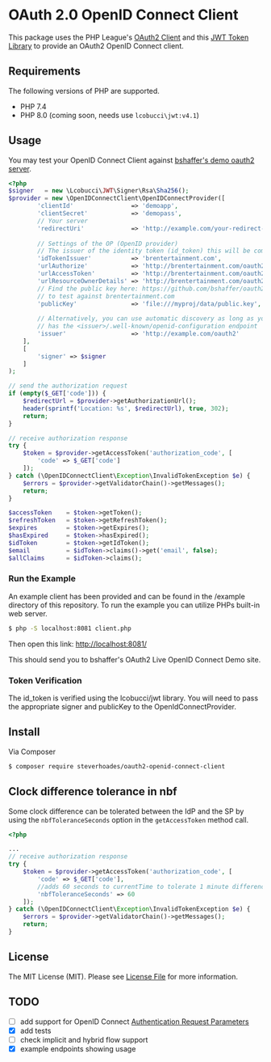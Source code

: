 # OAuth 2.0 OpenID Connect Client

This package uses the PHP League's [OAuth2 Client](https://github.com/thephpleague/oauth2-client) and this [JWT Token Library](https://github.com/lcobucci/jwt) to provide an OAuth2 OpenID Connect client.

## Requirements

The following versions of PHP are supported.

* PHP 7.4
* PHP 8.0 (coming soon, needs use `lcobucci\jwt:v4.1`)

## Usage
You may test your OpenID Connect Client against [bshaffer's demo oauth2 server](https://github.com/bshaffer/oauth2-demo-php).
```php
<?php
$signer   = new \Lcobucci\JWT\Signer\Rsa\Sha256();
$provider = new \OpenIDConnectClient\OpenIDConnectProvider([
        'clientId'                => 'demoapp',
        'clientSecret'            => 'demopass',
        // Your server
        'redirectUri'             => 'http://example.com/your-redirect-url/',
        
        // Settings of the OP (OpenID provider)
        // The issuer of the identity token (id_token) this will be compared with what is returned in the token.
        'idTokenIssuer'           => 'brentertainment.com',
        'urlAuthorize'            => 'http://brentertainment.com/oauth2/lockdin/authorize',
        'urlAccessToken'          => 'http://brentertainment.com/oauth2/lockdin/token',
        'urlResourceOwnerDetails' => 'http://brentertainment.com/oauth2/lockdin/resource',
        // Find the public key here: https://github.com/bshaffer/oauth2-demo-php/blob/master/data/pubkey.pem
        // to test against brentertainment.com
        'publicKey'               => 'file:///myproj/data/public.key',
        
        // Alternatively, you can use automatic discovery as long as your server
        // has the <issuer>/.well-known/openid-configuration endpoint
        'issuer'                  => 'http://example.com/oauth2'
    ],
    [
        'signer' => $signer
    ]
);

// send the authorization request
if (empty($_GET['code'])) {
    $redirectUrl = $provider->getAuthorizationUrl();
    header(sprintf('Location: %s', $redirectUrl), true, 302);
    return;
}

// receive authorization response
try {
    $token = $provider->getAccessToken('authorization_code', [
        'code' => $_GET['code']
    ]);
} catch (\OpenIDConnectClient\Exception\InvalidTokenException $e) {
    $errors = $provider->getValidatorChain()->getMessages();
    return;
}

$accessToken    = $token->getToken();
$refreshToken   = $token->getRefreshToken();
$expires        = $token->getExpires();
$hasExpired     = $token->hasExpired();
$idToken        = $token->getIdToken();
$email          = $idToken->claims()->get('email', false);
$allClaims      = $idToken->claims();

```

### Run the Example
An example client has been provided and can be found in the /example directory of this repository.  To run the example you can utilize PHPs built-in web server.
```bash
$ php -S localhost:8081 client.php
```
Then open this link: [http://localhost:8081/](http://localhost:8081/)

This should send you to bshaffer's OAuth2 Live OpenID Connect Demo site.

### Token Verification
The id_token is verified using the lcobucci/jwt library.  You will need to pass the appropriate signer and publicKey to the OpenIdConnectProvider.


## Install

Via Composer

``` bash
$ composer require steverhoades/oauth2-openid-connect-client
```

## Clock difference tolerance in nbf

Some clock difference can be tolerated between the IdP and the SP by using the `nbfToleranceSeconds` option in the
`getAccessToken` method call.

```php
<?php

...
// receive authorization response
try {
    $token = $provider->getAccessToken('authorization_code', [
        'code' => $_GET['code'],
        //adds 60 seconds to currentTime to tolerate 1 minute difference in clocks between IdP and SP
        'nbfToleranceSeconds' => 60
    ]);
} catch (\OpenIDConnectClient\Exception\InvalidTokenException $e) {
    $errors = $provider->getValidatorChain()->getMessages();
    return;
}

```


## License

The MIT License (MIT). Please see [License File](https://github.com/steverhoades/oauth2-openid-connect-client/blob/master/LICENSE) for more information.

[PSR-1]: https://github.com/php-fig/fig-standards/blob/master/accepted/PSR-1-basic-coding-standard.md
[PSR-2]: https://github.com/php-fig/fig-standards/blob/master/accepted/PSR-2-coding-style-guide.md
[PSR-4]: https://github.com/php-fig/fig-standards/blob/master/accepted/PSR-4-autoloader.md

## TODO
- [ ] add support for OpenID Connect [Authentication Request Parameters](http://openid.net/specs/openid-connect-core-1_0.html#AuthRequest)
- [x] add tests
- [ ] check implicit and hybrid flow support
- [x] example endpoints showing usage
